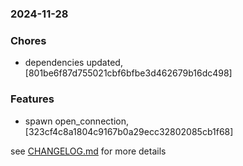 ### 2024-11-28

### Chores
+ dependencies updated, [801be6f87d755021cbf6bfbe3d462679b16dc498]

### Features
+ spawn open_connection, [323cf4c8a1804c9167b0a29ecc32802085cb1f68]

see <a href='https://github.com/mrjackwills/leafcast_pi/blob/main/CHANGELOG.md'>CHANGELOG.md</a> for more details
